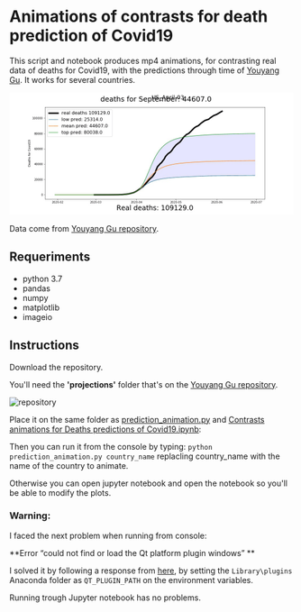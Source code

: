 # Animations of contrasts for death prediction of Covid19
 This script and notebook produces mp4 animations, for contrasting real data of deaths for Covid19, with the predictions through time of [Youyang Gu](https://github.com/youyanggu/covid19_projections). It works for several countries.

 ![GIF EXAMPLE](test.gif)

Data come from [Youyang Gu repository](https://github.com/youyanggu/covid19_projections).

## Requeriments
* python 3.7
* pandas
* numpy
* matplotlib
* imageio
## Instructions
Download the repository.

You'll need the **'projections'** folder that's on the [Youyang Gu repository](https://github.com/youyanggu/covid19_projections).  

![repository](https://i.imgur.com/j7I7NZb.png)
 
Place it on the same folder as [prediction_animation.py](prediction_animation.py) and [Contrasts animations for Deaths predictions of Covid19.ipynb](https://github.com/mesielepush/Animations-of-Contrast-for-death-predictions-of-Covid19/blob/master/Contrasts%20animations%20for%20Deaths%20predictions%20%20of%20Covid19.ipynb):  

Then you can run it from the console by typing: ` python prediction_animation.py country_name ` replacling country_name with the name of the country to animate.

Otherwise you can open jupyter notebook and open the notebook so you'll be able to modify the plots.

### Warning:
I faced the next problem when running from console:

**Error “could not find or load the Qt platform plugin windows” **

I solved it by following a response from [here](https://stackoverflow.com/questions/41994485/error-could-not-find-or-load-the-qt-platform-plugin-windows-while-using-matplo), by setting the `Library\plugins` Anaconda folder as `QT_PLUGIN_PATH` on the environment variables.

Running trough Jupyter notebook has no problems.
